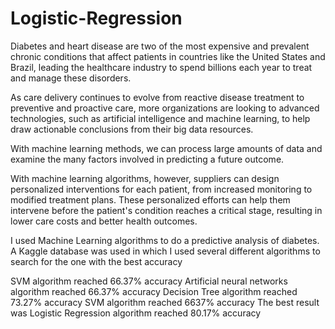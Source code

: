 # Logistic-Regression

Diabetes and heart disease are two of the most expensive and prevalent chronic conditions that affect patients in countries like the United States and Brazil, leading the healthcare industry to spend billions each year to treat and manage these disorders.

As care delivery continues to evolve from reactive disease treatment to preventive and proactive care, more organizations are looking to advanced technologies, such as artificial intelligence and machine learning, to help draw actionable conclusions from their big data resources.

With machine learning methods, we can process large amounts of data and examine the many factors involved in predicting a future outcome.

With machine learning algorithms, however, suppliers can design personalized interventions for each patient, from increased monitoring to modified treatment plans. These personalized efforts can help them intervene before the patient's condition reaches a critical stage, resulting in lower care costs and better health outcomes.

I used Machine Learning algorithms to do a predictive analysis of diabetes. A Kaggle database was used in which I used several different algorithms to search for the one with the best accuracy

SVM algorithm reached 66.37% accuracy
Artificial neural networks algorithm reached 66.37% accuracy
Decision Tree algorithm reached 73.27% accuracy
SVM algorithm reached 6637% accuracy
The best result was Logistic Regression algorithm reached 80.17% accuracy
